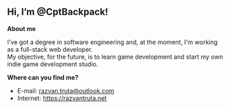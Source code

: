 
 ## Hi, I’m @CptBackpack!
**About me**  
  
I've got a degree in software engineering and, at the moment, I'm working as a full-stack web developer.   
My objective, for the future, is to learn game development and start my own indie game development studio.

**Where can you find me?**
- E-mail: razvan.truta@outlook.com  
- Internet: https://razvantruta.net

<!---
CptBackpack/CptBackpack is a ✨ special ✨ repository because its `README.md` (this file) appears on your GitHub profile.
You can click the Preview link to take a look at your changes.
--->
